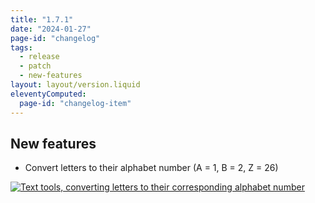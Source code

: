```yaml
---
title: "1.7.1"
date: "2024-01-27"
page-id: "changelog"
tags: 
  - release
  - patch
  - new-features
layout: layout/version.liquid
eleventyComputed:
  page-id: "changelog-item"
---
```

## New features
- Convert letters to their alphabet number (A = 1, B = 2, Z = 26)

[![Text tools, converting letters to their corresponding alphabet number](https://github.com/stickerboy/convrtrjs/assets/1421538/132ab3a7-229b-4c55-aab8-6b80759ec88b)](https://github.com/stickerboy/convrtrjs/assets/1421538/132ab3a7-229b-4c55-aab8-6b80759ec88b)